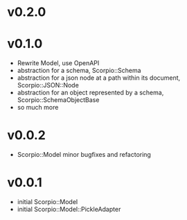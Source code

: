 # v0.2.0

# v0.1.0

- Rewrite Model, use OpenAPI
- abstraction for a schema, Scorpio::Schema
- abstraction for a json node at a path within its document, Scorpio::JSON::Node
- abstraction for an object represented by a schema, Scorpio::SchemaObjectBase
- so much more

# v0.0.2

- Scorpio::Model minor bugfixes and refactoring

# v0.0.1

- initial Scorpio::Model
- initial Scorpio::Model::PickleAdapter
